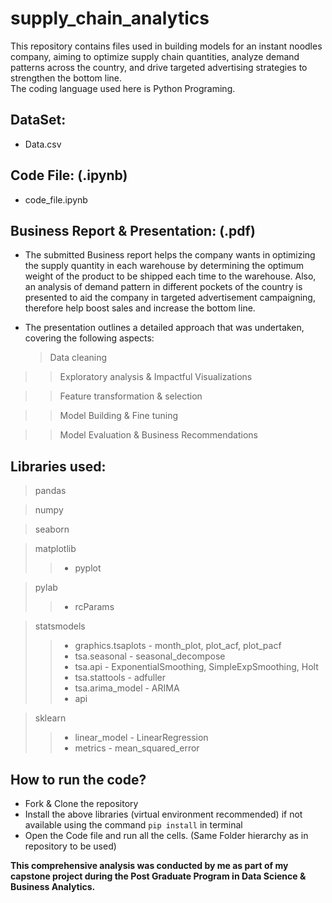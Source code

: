 # supply_chain_analytics
This repository contains files used in building models for an instant noodles company, aiming to optimize supply chain quantities, analyze demand patterns across the country, and drive targeted advertising strategies to strengthen the bottom line.<br>
The coding language used here is Python Programing.

## DataSet:
- Data.csv

## Code File: (.ipynb)
- code_file.ipynb

## Business Report & Presentation: (.pdf)
- The submitted Business report helps the company wants in optimizing the supply quantity in each warehouse by determining the optimum weight of the product to be shipped each time to the warehouse. Also, an analysis of demand pattern in different pockets of the country is presented to aid the company in targeted advertisement campaigning, therefore help boost sales and increase the bottom line.<br>

- The presentation outlines a detailed approach that was undertaken, covering the following aspects:<br>
  > Data cleaning <br>

> > Exploratory analysis & Impactful Visualizations <br>

> > Feature transformation & selection<br>

> > Model Building & Fine tuning <br>

> > Model Evaluation & Business Recommendations

## Libraries used:
> pandas<br>

> numpy<br>

> seaborn<br>

> matplotlib<br>
> > - pyplot

> pylab<br>
> > - rcParams

> statsmodels<br>
> > - graphics.tsaplots - month_plot, plot_acf, plot_pacf <br>
> > - tsa.seasonal - seasonal_decompose <br>
> > - tsa.api - ExponentialSmoothing, SimpleExpSmoothing, Holt <br>
> > - tsa.stattools - adfuller <br>
> > - tsa.arima_model - ARIMA <br>
> > - api

> sklearn<br>
> > - linear_model - LinearRegression<br>
> > - metrics - mean_squared_error<br>

## How to run the code?
- Fork & Clone the repository
- Install the above libraries (virtual environment recommended) if not available using the command `pip install` in terminal
- Open the Code file and run all the cells. (Same Folder hierarchy as in repository to be used)


**This comprehensive analysis was conducted by me as part of my capstone project during the Post Graduate Program in Data Science & Business Analytics.**

